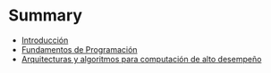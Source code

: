 # Summary

- [Introducción](./intro.md)
- [Fundamentos de Programación](./fundamentos.md)
- [Arquitecturas y algoritmos para computación de alto desempeño](./aahpc.md)
